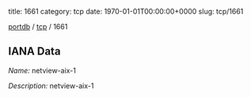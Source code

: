 title: 1661
category: tcp
date: 1970-01-01T00:00:00+0000
slug: tcp/1661

[portdb](/) / [tcp](/category/tcp.html) / 1661


## IANA Data

_Name:_ netview-aix-1

_Description:_ netview-aix-1

